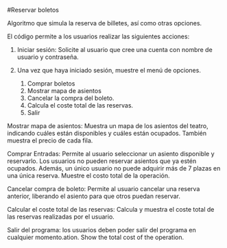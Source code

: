 #Reservar boletos

Algoritmo que simula la reserva de billetes, así como otras opciones.

El código permite a los usuarios realizar las siguientes acciones:

1. Iniciar sesión: Solicite al usuario que cree una cuenta con nombre de usuario y contraseña.
2. Una vez que haya iniciado sesión, muestre el menú de opciones.

     1. Comprar boletos
     2. Mostrar mapa de asientos
     3. Cancelar la compra del boleto.
     4. Calcula el coste total de las reservas.
     5. Salir

Mostrar mapa de asientos: Muestra un mapa de los asientos del teatro, indicando cuáles están disponibles y cuáles están ocupados. También muestra el precio de cada fila.

Comprar Entradas: Permite al usuario seleccionar un asiento disponible y reservarlo. Los usuarios no pueden reservar asientos que ya estén ocupados. Además, un único usuario no puede adquirir más de 7 plazas en una única reserva. Muestre el costo total de la operación.

Cancelar compra de boleto: Permite al usuario cancelar una reserva anterior, liberando el asiento para que otros puedan reservar.

Calcular el coste total de las reservas: Calcula y muestra el coste total de las reservas realizadas por el usuario.

Salir del programa: los usuarios deben poder salir del programa en cualquier momento.ation. Show the total cost of the operation.
